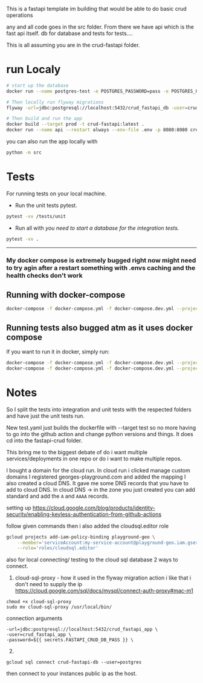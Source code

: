 This is a fastapi template im building that would be able to do basic crud operations

any and all code goes in the src folder. From there we have api which is the fast api itself. db for database and tests for tests....

This is all assuming you are in the crud-fastapi folder.


# run Localy
```sh
# start up the database
docker run --name postgres-test -e POSTGRES_PASSWORD=pass -e POSTGRES_USER=crud_fastapi_app -e POSTGRES_DB=crud_fastapi_db -p 5432:5432 -d postgres:15.3

# Then locally run flyway migrations
flyway -url=jdbc:postgresql://localhost:5432/crud_fastapi_db -user=crud_fastapi_app -password=pass -locations=filesystem:/Users/georgemazzeo/Code/georges-playground/crud-fastapi/migrations migrate

# Then build and run the app
docker build --target prod -t crud-fastapi:latest .
docker run --name api --restart always --env-file .env -p 8080:8080 crud-fastapi:latest
```

you can also run the app locally with
```sh
python -m src
```

# Tests
For running tests on your local machine.
- Run the unit tests pytest.
```sh
pytest -vv /tests/unit
```

- Run all with *you need to start a database for the integration tests.*
```sh
pytest -vv .
```
---
### My docker compose is extremely bugged right now might need to try agin after a restart something with .envs caching and the health checks don't work

## Running with docker-compose
```bash
docker-compose -f docker-compose.yml -f docker-compose.dev.yml --project-directory . up --build
```

## Running tests also bugged atm as it uses docker compose

If you want to run it in docker, simply run:

```bash
docker-compose -f docker-compose.yml -f docker-compose.dev.yml --project-directory . run --build --rm api pytest -vv .
docker-compose -f docker-compose.yml -f docker-compose.dev.yml --project-directory . down
```


# Notes
So I split the tests into integration and unit tests with the respected folders and have just the unit tests run.

New test.yaml just builds the dockerfile with --target test so no more having to go into the github action and change python versions and things. It does cd into the fastapi-crud folder.

This bring me to the biggest debate of do i want multiple services/deployments in one repo or do i want to make multiple repos.


I bought a domain for the cloud run.
In cloud run i clicked manage custom domains I registered georges-playground.com and added the mapping I also created a cloud DNS. It gave me some DNS records that you have to add to cloud DNS. In cloud DNS -> in the zone you just created you can add standard and add the `A` and `AAAA` records.

setting up https://cloud.google.com/blog/products/identity-security/enabling-keyless-authentication-from-github-actions

follow given commands then i also added the cloudsql.editor role
```sh
gcloud projects add-iam-policy-binding playground-geo \
    --member='serviceAccount:my-service-account@playground-geo.iam.gserviceaccount.com' \
    --role='roles/cloudsql.editor'
```

also for local connecting/ testing to the cloud sql database
2 ways to connect.
1) cloud-sql-proxy - how it used in the flyway migration action i like that i don't need to supply the ip
https://cloud.google.com/sql/docs/mysql/connect-auth-proxy#mac-m1
```
chmod +x cloud-sql-proxy
sudo mv cloud-sql-proxy /usr/local/bin/
```
connection arguments
```
-url=jdbc:postgresql://localhost:5432/crud_fastapi_app \
-user=crud_fastapi_app \
-password=${{ secrets.FASTAPI_CRUD_DB_PASS }} \
```

2)
```
gcloud sql connect crud-fastapi-db --user=postgres
```
then connect to your instances public ip as the host.
